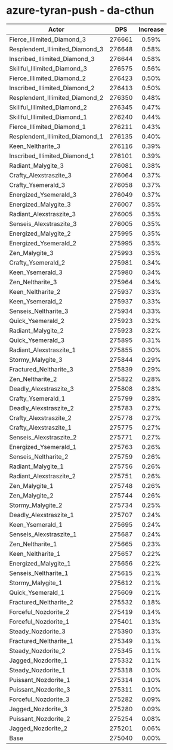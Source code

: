 # azure-tyran-push - da-cthun
| Actor | DPS | Increase |
|---|:---:|:---:|
|Fierce_Illimited_Diamond_3|276661|0.59%|
|Resplendent_Illimited_Diamond_3|276648|0.58%|
|Inscribed_Illimited_Diamond_3|276644|0.58%|
|Skillful_Illimited_Diamond_3|276575|0.56%|
|Fierce_Illimited_Diamond_2|276423|0.50%|
|Inscribed_Illimited_Diamond_2|276413|0.50%|
|Resplendent_Illimited_Diamond_2|276350|0.48%|
|Skillful_Illimited_Diamond_2|276345|0.47%|
|Skillful_Illimited_Diamond_1|276240|0.44%|
|Fierce_Illimited_Diamond_1|276211|0.43%|
|Resplendent_Illimited_Diamond_1|276135|0.40%|
|Keen_Neltharite_3|276116|0.39%|
|Inscribed_Illimited_Diamond_1|276101|0.39%|
|Radiant_Malygite_3|276081|0.38%|
|Crafty_Alexstraszite_3|276064|0.37%|
|Crafty_Ysemerald_3|276058|0.37%|
|Energized_Ysemerald_3|276049|0.37%|
|Energized_Malygite_3|276007|0.35%|
|Radiant_Alexstraszite_3|276005|0.35%|
|Senseis_Alexstraszite_3|276005|0.35%|
|Energized_Malygite_2|275995|0.35%|
|Energized_Ysemerald_2|275995|0.35%|
|Zen_Malygite_3|275993|0.35%|
|Crafty_Ysemerald_2|275981|0.34%|
|Keen_Ysemerald_3|275980|0.34%|
|Zen_Neltharite_3|275964|0.34%|
|Keen_Neltharite_2|275937|0.33%|
|Keen_Ysemerald_2|275937|0.33%|
|Senseis_Neltharite_3|275934|0.33%|
|Quick_Ysemerald_2|275923|0.32%|
|Radiant_Malygite_2|275923|0.32%|
|Quick_Ysemerald_3|275895|0.31%|
|Radiant_Alexstraszite_1|275855|0.30%|
|Stormy_Malygite_3|275844|0.29%|
|Fractured_Neltharite_3|275839|0.29%|
|Zen_Neltharite_2|275822|0.28%|
|Deadly_Alexstraszite_3|275808|0.28%|
|Crafty_Ysemerald_1|275799|0.28%|
|Deadly_Alexstraszite_2|275783|0.27%|
|Crafty_Alexstraszite_2|275778|0.27%|
|Crafty_Alexstraszite_1|275775|0.27%|
|Senseis_Alexstraszite_2|275771|0.27%|
|Energized_Ysemerald_1|275763|0.26%|
|Senseis_Neltharite_2|275759|0.26%|
|Radiant_Malygite_1|275756|0.26%|
|Radiant_Alexstraszite_2|275751|0.26%|
|Zen_Malygite_1|275748|0.26%|
|Zen_Malygite_2|275744|0.26%|
|Stormy_Malygite_2|275734|0.25%|
|Deadly_Alexstraszite_1|275707|0.24%|
|Keen_Ysemerald_1|275695|0.24%|
|Senseis_Alexstraszite_1|275687|0.24%|
|Zen_Neltharite_1|275665|0.23%|
|Keen_Neltharite_1|275657|0.22%|
|Energized_Malygite_1|275656|0.22%|
|Senseis_Neltharite_1|275615|0.21%|
|Stormy_Malygite_1|275612|0.21%|
|Quick_Ysemerald_1|275609|0.21%|
|Fractured_Neltharite_2|275532|0.18%|
|Forceful_Nozdorite_2|275419|0.14%|
|Forceful_Nozdorite_1|275401|0.13%|
|Steady_Nozdorite_3|275390|0.13%|
|Fractured_Neltharite_1|275349|0.11%|
|Steady_Nozdorite_2|275345|0.11%|
|Jagged_Nozdorite_1|275332|0.11%|
|Steady_Nozdorite_1|275318|0.10%|
|Puissant_Nozdorite_1|275314|0.10%|
|Puissant_Nozdorite_3|275311|0.10%|
|Forceful_Nozdorite_3|275282|0.09%|
|Jagged_Nozdorite_3|275280|0.09%|
|Puissant_Nozdorite_2|275254|0.08%|
|Jagged_Nozdorite_2|275201|0.06%|
|Base|275040|0.00%|
